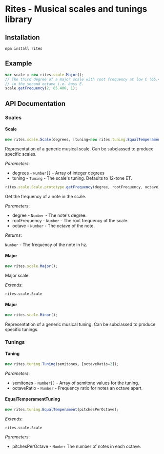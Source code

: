 # Rites - Musical scales and tunings library

## Installation

```
npm install rites
```

## Example

```js
var scale = new rites.scale.Major();
// The third degree of a major scale with root frequency at low C (65.406Hz),
// in the second octave i.e. bass E.
scale.getFrequency(2, 65.406, 1);
```

## API Documentation

### Scales

#### Scale

```js
new rites.scale.Scale(degrees, [tuning=new rites.tuning.EqualTemperament(12)]);
```

Representation of a generic musical scale.  Can be subclassed to produce specific scales.

*Parameters*:

* degrees - `Number[]` - Array of integer degrees
* tuning - `Tuning` - The scale's tuning.  Defaults to 12-tone ET.

```js
rites.scale.Scale.prototype.getFrequency(degree, rootFrequency, octave);
```

Get the frequency of a note in the scale.

*Parameters*:

* degree - `Number` - The note's degree.
* rootFrequency - `Number` - The root frequency of the scale.
* octave - `Number` - The octave of the note.

*Returns*:

`Number` - The frequency of the note in hz.

#### Major

```js
new rites.scale.Major();
```

Major scale.

*Extends*:

`rites.scale.Scale`

#### Major

```js
new rites.scale.Minor();
```

Representation of a generic musical tuning.  Can be subclassed to produce specific tunings.

### Tunings

#### Tuning

```js
new rites.tuning.Tuning(semitones, [octaveRatio=2]);
```

*Parameters*:

* semitones - `Number[]` - Array of semitone values for the tuning.
* octaveRatio - `Number` - Frequency ratio for notes an octave apart.

#### EqualTemperamentTuning

```js
new rites.tuning.EqualTemperament(pitchesPerOctave);
```

*Extends*:

`rites.scale.Scale`

*Parameters*:

* pitchesPerOctave - `Number` The number of notes in each octave.
